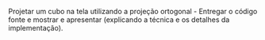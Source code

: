 Projetar um cubo na tela utilizando a projeção ortogonal
	- Entregar o código fonte e mostrar e apresentar (explicando a técnica e os detalhes da implementação).